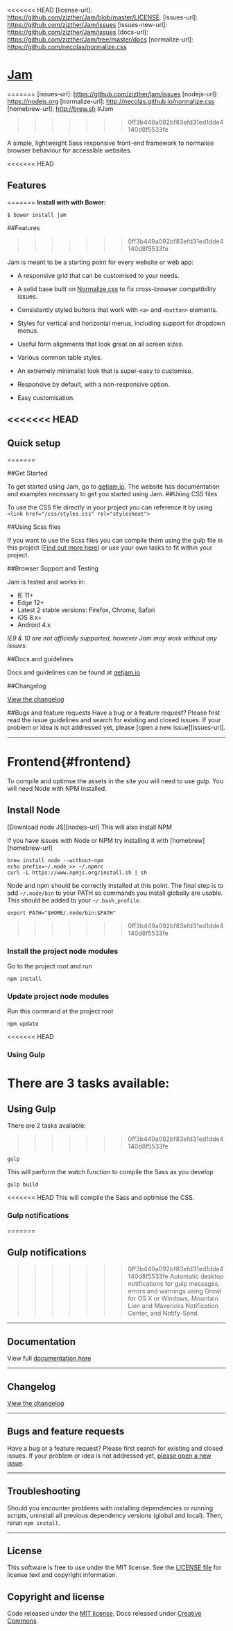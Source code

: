 [jam-url]: https://getjam.io
[changelog-url]: http://getjam.io/changelog
<<<<<<< HEAD
[license-url]: https://github.com/zizther/Jam/blob/master/LICENSE.
[issues-url]: https://github.com/zizther/Jam/issues
[issues-new-url]: https://github.com/zizther/Jam/issues
[docs-url]: https://github.com/zizther/Jam/tree/master/docs
[normalize-url]: https://github.com/necolas/normalize.css
# [Jam](jam-url)
=======
[issues-url]: https://github.com/zizther/jam/issues
[nodejs-url]: https://nodejs.org
[normalize-url]: http://necolas.github.io/normalize.css
[homebrew-url]: http://brew.sh
#Jam
>>>>>>> 0ff3b449a092bf83efd31ed1dde4140d8f5533fe

A simple, lightweight Sass responsive front-end framework to normalise browser behaviour for accessible websites.

<<<<<<< HEAD
## Features
=======
**Install with with Bower:**

```shell
$ bower install jam
```


##Features
>>>>>>> 0ff3b449a092bf83efd31ed1dde4140d8f5533fe

Jam is meant to be a starting point for every website or web app:

* A responsive grid that can be customised to your needs.

* A solid base built on [Normalize.css](normalize-url) to fix cross-browser compatibility
  issues.

* Consistently styled buttons that work with `<a>` and `<button>` elements.

* Styles for vertical and horizontal menus, including support for dropdown
  menus.

* Useful form alignments that look great on all screen sizes.

* Various common table styles.

* An extremely minimalist look that is super-easy to customise.

* Responsive by default, with a non-responsive option.

* Easy customisation.

<<<<<<< HEAD
---

## Quick setup
=======

##Get Started

To get started using Jam, go to [getjam.io][jam-url]. The website has documentation and examples necessary to get you started using Jam.
##Using CSS files

To use the CSS file directly in your project you can reference it by using
`<link href="/css/styles.css" rel="stylesheet">`

##Using Scss files

If you want to use the Scss files you can compile them using the gulp file in this project ([Find out more here](#frontend)) or use your own tasks to fit within your project.


##Browser Support and Testing

Jam is tested and works in:

* IE 11+
* Edge 12+
* Latest 2 stable versions: Firefox, Chrome, Safari
* iOS 8.x+
* Android 4.x

*IE9 & 10 are not officially supported, however Jam may work without any issues.*

##Docs and guidelines

Docs and guidelines can be found at [getjam.io][jam-url]

##Changelog

[View the changelog][changelog-url]

##Bugs and feature requests
Have a bug or a feature request? Please first read the issue guidelines and search for existing and closed issues. If your problem or idea is not addressed yet, please [open a new issue][issues-url].

---

# Frontend{#frontend}
To compile and optimse the assets in the site you will need to use gulp. You will need Node with NPM installed.

## Install Node
[Download node JS][nodejs-url]
This will also install NPM

If you have issues with Node or NPM try installing it with [homebrew][homebrew-url]

	brew install node --without-npm
	echo prefix=~/.node >> ~/.npmrc
	curl -L https://www.npmjs.org/install.sh | sh

Node and npm should be correctly installed at this point. The final step is to add ```~/.node/bin``` to your PATH so commands you install globally are usable. This should be added to your ```~/.bash_profile```.

	export PATH="$HOME/.node/bin:$PATH"
>>>>>>> 0ff3b449a092bf83efd31ed1dde4140d8f5533fe

### Install the project node modules
Go to the project root and run

	npm install

### Update project node modules
Run this command at the project root

	npm update

<<<<<<< HEAD
### Using Gulp
There are 3 tasks available:
=======
## Using Gulp
There are 2 tasks available:
>>>>>>> 0ff3b449a092bf83efd31ed1dde4140d8f5533fe

	gulp

This will perform the watch function to compile the Sass as you develop

	gulp build

<<<<<<< HEAD
This will compile the Sass and optimise the CSS.

### Gulp notifications
=======
## Gulp notifications
>>>>>>> 0ff3b449a092bf83efd31ed1dde4140d8f5533fe
Automatic desktop notifications for gulp messages, errors and warnings using Growl for OS X or Windows, Mountain Lion and Mavericks Notification Center, and Notify-Send.

---

## Documentation

View full [documentation here](jam-url)

---

## Changelog

[View the changelog](changelog-url)

---

## Bugs and feature requests

Have a bug or a feature request? Please first search for existing and closed issues. If your problem or idea is not addressed yet, [please open a new issue](issues-new-url).

---

## Troubleshooting

Should you encounter problems with installing dependencies or running scripts, uninstall all previous dependency versions (global and local). Then, rerun `npm install`.

---

## License

This software is free to use under the MIT license.
See the [LICENSE file](license-url) for license text and copyright information.

## Copyright and license

Code released under the [MIT license](license-url). Docs released under [Creative Commons](license-url).
